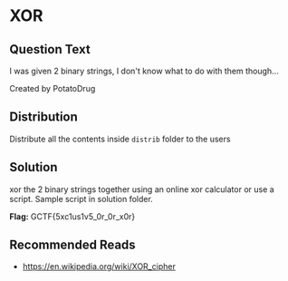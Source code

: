 # XOR

## Question Text

I was given 2 binary strings, I don't know what to do with them though...

Created by PotatoDrug

## Distribution
Distribute all the contents inside `distrib` folder to the users

## Solution
xor the 2 binary strings together using an online xor calculator or use a script. Sample script in solution folder.

**Flag:** GCTF{5xc1us1v5\_0r\_0r\_x0r}

## Recommended Reads
* https://en.wikipedia.org/wiki/XOR_cipher
